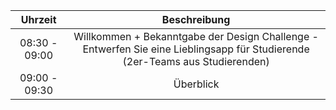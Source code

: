 | Uhrzeit | Beschreibung | 
| :---------: | :-----------: | 
| 08:30 - 09:00 | Willkommen + Bekanntgabe der Design Challenge - Entwerfen Sie eine Lieblingsapp für Studierende (2er-Teams aus Studierenden) |
| 09:00 - 09:30 | Überblick |

